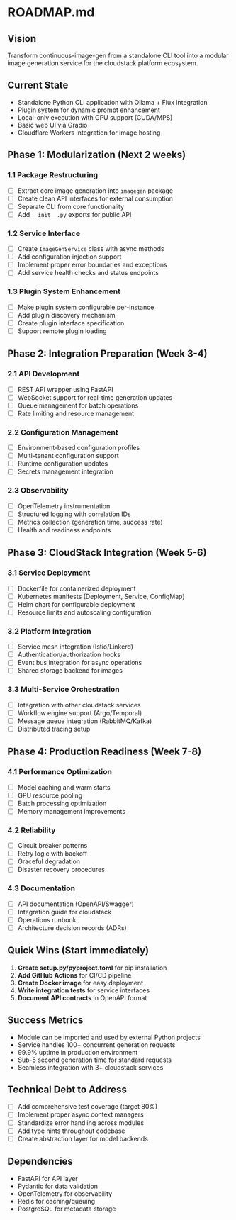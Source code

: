 # ROADMAP.md

## Vision
Transform continuous-image-gen from a standalone CLI tool into a modular image generation service for the cloudstack platform ecosystem.

## Current State
- Standalone Python CLI application with Ollama + Flux integration
- Plugin system for dynamic prompt enhancement
- Local-only execution with GPU support (CUDA/MPS)
- Basic web UI via Gradio
- Cloudflare Workers integration for image hosting

## Phase 1: Modularization (Next 2 weeks)
### 1.1 Package Restructuring
- [ ] Extract core image generation into `imagegen` package
- [ ] Create clean API interfaces for external consumption
- [ ] Separate CLI from core functionality
- [ ] Add `__init__.py` exports for public API

### 1.2 Service Interface
- [ ] Create `ImageGenService` class with async methods
- [ ] Add configuration injection support
- [ ] Implement proper error boundaries and exceptions
- [ ] Add service health checks and status endpoints

### 1.3 Plugin System Enhancement
- [ ] Make plugin system configurable per-instance
- [ ] Add plugin discovery mechanism
- [ ] Create plugin interface specification
- [ ] Support remote plugin loading

## Phase 2: Integration Preparation (Week 3-4)
### 2.1 API Development
- [ ] REST API wrapper using FastAPI
- [ ] WebSocket support for real-time generation updates
- [ ] Queue management for batch operations
- [ ] Rate limiting and resource management

### 2.2 Configuration Management
- [ ] Environment-based configuration profiles
- [ ] Multi-tenant configuration support
- [ ] Runtime configuration updates
- [ ] Secrets management integration

### 2.3 Observability
- [ ] OpenTelemetry instrumentation
- [ ] Structured logging with correlation IDs
- [ ] Metrics collection (generation time, success rate)
- [ ] Health and readiness endpoints

## Phase 3: CloudStack Integration (Week 5-6)
### 3.1 Service Deployment
- [ ] Dockerfile for containerized deployment
- [ ] Kubernetes manifests (Deployment, Service, ConfigMap)
- [ ] Helm chart for configurable deployment
- [ ] Resource limits and autoscaling configuration

### 3.2 Platform Integration
- [ ] Service mesh integration (Istio/Linkerd)
- [ ] Authentication/authorization hooks
- [ ] Event bus integration for async operations
- [ ] Shared storage backend for images

### 3.3 Multi-Service Orchestration
- [ ] Integration with other cloudstack services
- [ ] Workflow engine support (Argo/Temporal)
- [ ] Message queue integration (RabbitMQ/Kafka)
- [ ] Distributed tracing setup

## Phase 4: Production Readiness (Week 7-8)
### 4.1 Performance Optimization
- [ ] Model caching and warm starts
- [ ] GPU resource pooling
- [ ] Batch processing optimization
- [ ] Memory management improvements

### 4.2 Reliability
- [ ] Circuit breaker patterns
- [ ] Retry logic with backoff
- [ ] Graceful degradation
- [ ] Disaster recovery procedures

### 4.3 Documentation
- [ ] API documentation (OpenAPI/Swagger)
- [ ] Integration guide for cloudstack
- [ ] Operations runbook
- [ ] Architecture decision records (ADRs)

## Quick Wins (Start immediately)
1. **Create setup.py/pyproject.toml** for pip installation
2. **Add GitHub Actions** for CI/CD pipeline
3. **Create Docker image** for easy deployment
4. **Write integration tests** for service interfaces
5. **Document API contracts** in OpenAPI format

## Success Metrics
- Module can be imported and used by external Python projects
- Service handles 100+ concurrent generation requests
- 99.9% uptime in production environment
- Sub-5 second generation time for standard requests
- Seamless integration with 3+ cloudstack services

## Technical Debt to Address
- [ ] Add comprehensive test coverage (target 80%)
- [ ] Implement proper async context managers
- [ ] Standardize error handling across modules
- [ ] Add type hints throughout codebase
- [ ] Create abstraction layer for model backends

## Dependencies
- FastAPI for API layer
- Pydantic for data validation
- OpenTelemetry for observability
- Redis for caching/queuing
- PostgreSQL for metadata storage